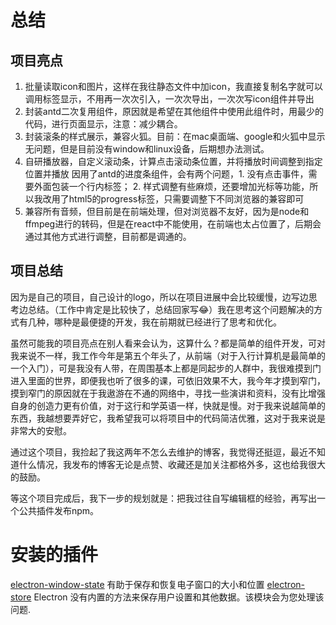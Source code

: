# 总结
  ## 项目亮点

  1. 批量读取icon和图片，这样在我往静态文件中加icon，我直接复制名字就可以调用标签显示，不用再一次次引入，一次次导出，一次次写icon组件并导出
  2. 封装antd二次复用组件，原因就是希望在其他组件中使用此组件时，用最少的代码，进行页面显示，注意：减少耦合。
  3. 封装滚条的样式展示，兼容火狐。目前：在mac桌面端、google和火狐中显示无问题，但是目前没有window和linux设备，后期想办法测试。
  4. 自研播放器，自定义滚动条，计算点击滚动条位置，并将播放时间调整到指定位置并播放
     因用了antd的进度条组件，会有两个问题，1. 没有点击事件，需要外面包装一个行内标签； 2. 样式调整有些麻烦，还要增加光标等功能，所以我改用了html5的progress标签，只需要调整下不同浏览器的兼容即可
  5. 兼容所有音频，但目前是在前端处理，但对浏览器不友好，因为是node和ffmpeg进行的转码，但是在react中不能使用，在前端也太占位置了，后期会通过其他方式进行调整，目前都是调通的。


  ## 项目总结
  
  因为是自己的项目，自己设计的logo，所以在项目进展中会比较缓慢，边写边思考边总结。（工作中肯定是比较快了，总结回家写😂）我在思考这个问题解决的方式有几种，哪种是最便捷的开发，我在前期就已经进行了思考和优化。

  虽然可能我的项目亮点在别人看来会认为，这算什么？都是简单的组件开发，可对我来说不一样，我工作今年是第五个年头了，从前端（对于入行计算机是最简单的一个入门），可是我没有人带，在周围基本上都是同起步的人群中，我很难摸到门进入里面的世界，即便我也听了很多的课，可依旧效果不大，我今年才摸到窄门，摸到窄门的原因就在于我遨游在不通的网络中，寻找一些演讲和资料，没有比增强自身的创造力更有价值，对于这行和学英语一样，快就是慢。对于我来说越简单的东西，我越想要弄好它，我希望我可以将项目中的代码简洁优雅，这对于我来说是非常大的安慰。

  通过这个项目，我捡起了我这两年不怎么去维护的博客，我觉得还挺逗，最近不知道什么情况，我发布的博客无论是点赞、收藏还是加关注都格外多，这也给我很大的鼓励。
  
  等这个项目完成后，我下一步的规划就是：把我过往自写编辑框的经验，再写出一个公共插件发布npm。


# 安装的插件
   [electron-window-state](https://www.npmjs.com/package/electron-window-state)
      有助于保存和恢复电子窗口的大小和位置
   [electron-store](https://www.npmjs.com/package/electron-store)
      Electron 没有内置的方法来保存用户设置和其他数据。该模块会为您处理该问题.
   

